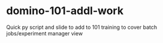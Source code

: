 # domino-101-addl-work

Quick py script and slide to add to 101 training to cover batch jobs/experiment manager view
